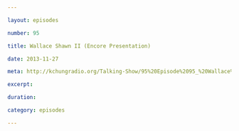 ```yaml
---

layout: episodes

number: 95

title: Wallace Shawn II (Encore Presentation)

date: 2013-11-27

meta: http://kchungradio.org/Talking-Show/95%20Episode%2095_%20Wallace%20Shawn%20Again.mp3

excerpt:

duration:

category: episodes

---
```

